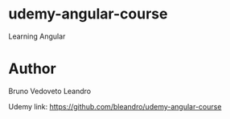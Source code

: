 # udemy-angular-course
Learning Angular

# Author
Bruno Vedoveto Leandro

Udemy link:
https://github.com/bleandro/udemy-angular-course
